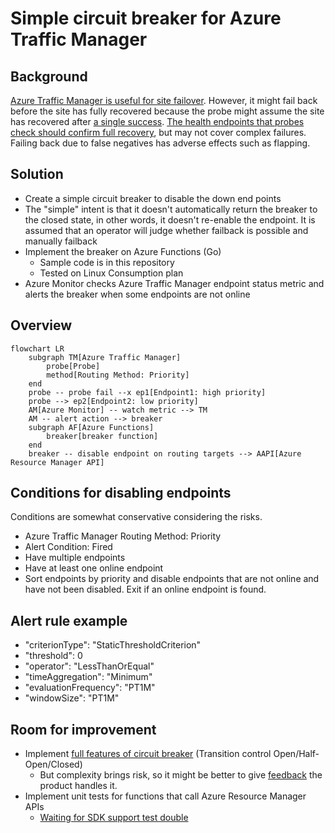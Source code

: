 # Simple circuit breaker for Azure Traffic Manager

## Background

[Azure Traffic Manager is useful for site failover](https://learn.microsoft.com/en-us/azure/networking/disaster-recovery-dns-traffic-manager). However, it might fail back before the site has fully recovered because the probe might assume the site has recovered after [a single success](https://learn.microsoft.com/en-us/azure/traffic-manager/traffic-manager-monitoring#endpoint-failover-and-recovery). [The health endpoints that probes check should confirm full recovery](https://learn.microsoft.com/en-us/azure/architecture/guide/design-principles/redundancy), but may not cover complex failures. Failing back due to false negatives has adverse effects such as flapping.

## Solution

* Create a simple circuit breaker to disable the down end points
* The "simple" intent is that it doesn't automatically return the breaker to the closed state, in other words, it doesn't re-enable the endpoint. It is assumed that an operator will judge whether failback is possible and manually failback
* Implement the breaker on Azure Functions (Go)
  * Sample code is in this repository
  * Tested on Linux Consumption plan
* Azure Monitor checks Azure Traffic Manager endpoint status metric and alerts the breaker when some endpoints are not online

## Overview

```mermaid
flowchart LR
    subgraph TM[Azure Traffic Manager]
        probe[Probe]
        method[Routing Method: Priority]
    end
    probe -- probe fail --x ep1[Endpoint1: high priority]
    probe --> ep2[Endpoint2: low priority]
    AM[Azure Monitor] -- watch metric --> TM
    AM -- alert action --> breaker
    subgraph AF[Azure Functions]
        breaker[breaker function]
    end
    breaker -- disable endpoint on routing targets --> AAPI[Azure Resource Manager API]
```

## Conditions for disabling endpoints

Conditions are somewhat conservative considering the risks.

* Azure Traffic Manager Routing Method: Priority
* Alert Condition: Fired
* Have multiple endpoints
* Have at least one online endpoint
* Sort endpoints by priority and disable endpoints that are not online and have not been disabled. Exit if an online endpoint is found.

## Alert rule example

* "criterionType": "StaticThresholdCriterion"
* "threshold": 0
* "operator": "LessThanOrEqual"
* "timeAggregation": "Minimum"
* "evaluationFrequency": "PT1M"
* "windowSize": "PT1M"

## Room for improvement

* Implement [full features of circuit breaker](https://learn.microsoft.com/en-us/azure/architecture/patterns/circuit-breaker) (Transition control Open/Half-Open/Closed)
  * But complexity brings risk, so it might be better to give [feedback](https://feedback.azure.com/d365community/idea/9330affc-18c9-ec11-a81b-0022484ee92d?utm_source=pocket_saves) the product handles it.
* Implement unit tests for functions that call Azure Resource Manager APIs
  * [Waiting for SDK support test double](https://github.com/Azure/azure-sdk-for-go/issues/16613)

